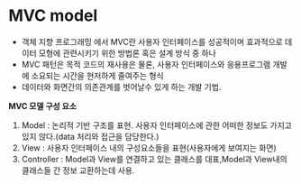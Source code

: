 # MVC model   
- 객체 지향 프로그래밍 에서 MVC란 사용자 인터페이스를 성공적이며 효과적으로 데이터 모형에 관련시키기 위한 방법론 혹은 설계 방식 중 하나   
- MVC 패턴은 목적 코드의 재사용은 물론, 사용자 인터페이스와 응용프로그램 개발에 소요되는 시간을 현저하게 줄여주는 형식   
- 데이터와 화면간의 의존관계를 벗어날수 있게 하는 개발 기법.
   
**MVC 모델 구성 요소**
1. Model : 논리적 기반 구조를 표현. 사용자 인터페이스에 관한 어떠한 정보도 가지고 있지 않다.(data 처리와 접근을 담당한다.)   
2. View : 사용자 인터페이스 내의 구성요소들을 표현(사용자에게 보여지는 화면)   
3. Controller : Model과 View를 연결하고 있는 클래스를 대표,Model과 View내의 클래스들 간 정보 교환하는데 사용.   
